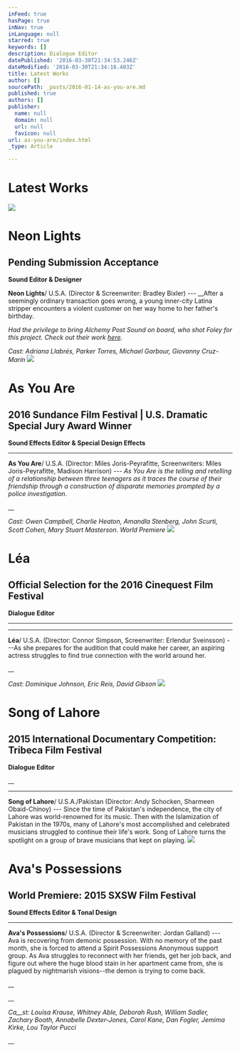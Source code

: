 ```yaml
---
inFeed: true
hasPage: true
inNav: true
inLanguage: null
starred: true
keywords: []
description: Dialogue Editor
datePublished: '2016-03-30T21:34:53.246Z'
dateModified: '2016-03-30T21:34:16.483Z'
title: Latest Works
author: []
sourcePath: _posts/2016-01-14-as-you-are.md
published: true
authors: []
publisher:
  name: null
  domain: null
  url: null
  favicon: null
url: as-you-are/index.html
_type: Article

---
```

# 

# Latest Works
![](https://the-grid-user-content.s3-us-west-2.amazonaws.com/e834fa25-4aac-4c92-97a0-ab42d12c7cff.png)

# Neon Lights

## Pending Submission Acceptance

**Sound Editor & Designer**

**Neon Lights**/ U.S.A. (Director & Screenwriter: Bradley Bixler) --- __After a seemingly ordinary transaction goes wrong, a young inner-city Latina stripper encounters a violent customer on her way home to her father's birthday.

_Had the privilege to bring Alchemy Post Sound on board, who shot Foley for this project. Check out their work [here][0]._

_Cast: Adriana Llabrés, Parker Torres, Michael Garbour, Giovanny Cruz-Marín_
![](https://s3-us-west-2.amazonaws.com/the-grid-img/p/b9a084c21a12fd2b02590414948f10cac74f76fb.png)

# As You Are

## 2016 Sundance Film Festival | U.S. Dramatic Special Jury Award Winner

**Sound Effects Editor & Special Design Effects**

****

**As You Are**/ U.S.A. (Director: Miles Joris-Peyrafitte, Screenwriters: Miles Joris-Peyrafitte, Madison Harrison)
--- _As
You Are is the telling and retelling of a
relationship between three teenagers as it traces
the course of their friendship through a construction of disparate memories prompted by a police
investigation._

__

_Cast: Owen Campbell, Charlie Heaton, Amandla Stenberg, John
Scurti, Scott Cohen, Mary Stuart Masterson. World Premiere_
![](https://s3-us-west-2.amazonaws.com/the-grid-img/p/883db3b3cc56686d028182b9d14afb5325b524b5.jpg)

# Léa

## Official Selection for the 2016 Cinequest Film Festival

**Dialogue Editor**

______

****

**Léa**/ U.S.A. (Director: Connor Simpson, Screenwriter: Erlendur Sveinsson) ---As she prepares for the audition
that could make her career, an
aspiring actress struggles to find true connection with the world
around her.

__

_Cast: Dominique Johnson, Eric Reis, David Gibson_
![](https://s3-us-west-2.amazonaws.com/the-grid-img/p/0193ba941b1e5c8f52634d51d50aab2f400a2991.jpg)

# Song of Lahore

## 2015 International Documentary Competition: Tribeca Film Festival

**Dialogue Editor**

__

****

**Song of Lahore**/ U.S.A./Pakistan (Director: Andy Schocken, Sharmeen Obaid-Chinoy) --- Since the time of Pakistan's independence, the city of Lahore was world-renowned
for its music. Then with the Islamization of Pakistan in the
1970s, many of Lahore's most accomplished and celebrated musicians struggled to continue their life's work. Song of Lahore turns the spotlight on a
group of brave musicians that
kept on playing.
![](https://s3-us-west-2.amazonaws.com/the-grid-img/p/f8da4efe965002b019bd674bf35085439da18633.jpg)

# Ava's Possessions

## World Premiere: 2015 SXSW Film Festival

**Sound Effects Editor & Tonal Design**

****

**Ava's Possessions**/ U.S.A. (Director & Screenwriter: Jordan Galland) --- Ava is recovering from demonic possession. With no memory of the past month, she is forced to
attend a Spirit Possessions Anonymous support group. As Ava
struggles to reconnect with her friends, get her job back, and figure out where the huge blood stain in her apartment
came from, she is plagued by nightmarish visions--the demon is trying to come
back.

__

__

_Ca__st: Louisa Krause, Whitney Able, Deborah Rush, William Sadler, Zachary Booth, Annabelle Dexter-Jones, Carol Kane, Dan Fogler, Jemima Kirke, Lou Taylor Pucci_

__

[0]: http://www.alchemypostsound.com/